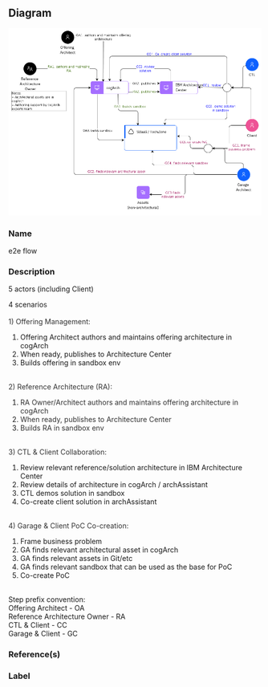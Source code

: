 

## Diagram

![e2e flow](../img/miscdiagram_rk4id36QVBht.png)


### Name


e2e flow



### Description


5 actors (including Client)<div>4 scenario<span style="color: rgb(51, 51, 51);">s</span></div><div><span style="color: rgb(51, 51, 51);"><br></span></div><div><span style="color: rgb(51, 51, 51);">1) Offering Management:</span></div><div><ol><li>Offering Architect authors and maintains offering architecture in cogArch</li><li>When ready, publishes to Architecture Center</li><li>Builds offering in sandbox env</li></ol></div><div><span style="color: rgb(51, 51, 51);"><br></span></div><div><span style="color: rgb(51, 51, 51);">2) Reference Architecture (RA):</span></div><div><ol><li><span style="color: rgb(51, 51, 51);">RA Owner/Architect authors and maintains offering architecture in cogArch</span><br></li><li><span style="color: rgb(51, 51, 51);">When ready, publishes to Architecture Center</span><br></li><li><span style="color: rgb(51, 51, 51);">Builds RA in sandbox env</span><br></li></ol></div><div><span style="color: rgb(51, 51, 51);"><br></span></div><div><span style="color: rgb(51, 51, 51);">3) CTL &amp; Client Collaboration:</span></div><div><ol><li>Review relevant reference/solution architecture in IBM Architecture Center</li><li>Review details of architecture in cogArch / archAssistant</li><li>CTL demos solution in sandbox</li><li>Co-create client solution in archAssistant</li></ol></div><div><span style="color: rgb(51, 51, 51);"><br></span></div><div><span style="color: rgb(51, 51, 51);">4) Garage &amp; Client PoC Co-creation:</span></div><div><ol><li>Frame business problem</li><li>GA finds relevant architectural asset in cogArch</li><li>GA finds relevant assets in Git/etc</li><li>GA finds relevant sandbox that can be used as the base for PoC</li><li>Co-create PoC </li></ol></div><div><span style="color: rgb(51, 51, 51);"><br></span></div><div>Step prefix convention:</div><div>Offering Architect - OA</div><div>Reference Architecture Owner - RA</div><div>CTL &amp; Client - CC</div><div>Garage &amp; Client - GC</div>



### Reference(s)




### Label




